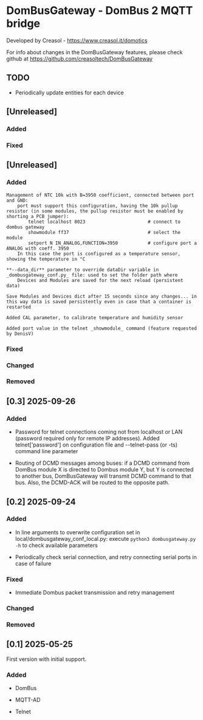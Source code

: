 # DomBusGateway - DomBus 2 MQTT bridge

Developed by Creasol - https://www.creasol.it/domotics

For info about changes in the DomBusGateway features, please check github at https://github.com/creasoltech/DomBusGateway

## TODO
* Periodically update entities for each device

## [Unreleased] 

### Added

### Fixed

## [Unreleased] 

### Added
	Management of NTC 10k with B=3950 coefficient, connected between port and GND:
		port must support this configuration, having the 10k pullup resistor (in some modules, the pullup resistor must be enabled by shorting a PCB jumper):
			telnet localhost 8023 						# connect to dombus gateway
			showmodule ff37								# select the module
			setport N IN_ANALOG,FUNCTION=3950			# configure port a ANALOG with coeff. 3950
		In this case the port is configured as a temperature sensor, showing the temperature in °C

	**--data_dir** parameter to override dataDir variable in _dombusgateway_conf.py_ file: used to set the folder path where 
		Devices and Modules are saved for the next reload (persistent data)

	Save Modules and Devices dict after 15 seconds since any changes... in this way data is saved persistently even in case that a container is restarted

	Added CAL parameter, to calibrate temperature and humidity sensor

	Added port value in the telnet _showmodule_ command (feature requested by DenisV)

### Fixed

### Changed

### Removed

## [0.3] 2025-09-26 

### Added
* Password for telnet connections coming not from localhost or LAN (password required only for remote IP addresses).
Added telnet['password'] on configuration file and --telnet-pass (or -ts) command line parameter

* Routing of DCMD messages among buses: if a DCMD command from DomBus module X is directed to Dombus module Y, but Y is connected to 
  another bus, DomBusGateway will transmit DCMD command to that bus. Also, the DCMD-ACK will be routed to the opposite path.

## [0.2] 2025-09-24 

### Added
* In line arguments to overwrite configuration set in local/dombusgateway_conf_local.py: execute ```python3 dombusgateway.py -h``` to check available parameters

* Periodically check serial connection, and retry connecting serial ports in case of failure

### Fixed
* Immediate Dombus packet transmission and retry management

### Changed

### Removed

## [0.1] 2025-05-25
First version with initial support.

### Added
* DomBus 

* MQTT-AD

* Telnet


